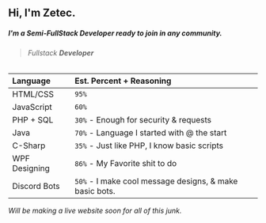 ## Hi, I'm Zetec.

##### I'm a Semi-FullStack Developer ready to join in any community.
> ###### *Fullstack __Developer__*



| Language           | Est. Percent + Reasoning
|:-------------------|:--------------|
| HTML/CSS           | `95%`         |
| JavaScript         | `60%`         |
| PHP + SQL          | `30%` - Enough for security & requests |
| Java               | `70%` - Language I started with @ the start |
| C-Sharp            | `35%` - Just like PHP, I know basic scripts |
| WPF Designing      | `86%` - My Favorite shit to do |
| Discord Bots       | `50%` - I make cool message designs, & make basic bots. |


*Will be making a live website soon for all of this junk.*
